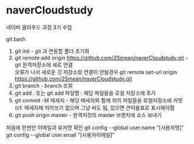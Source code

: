 # naverCloudstudy
네이버 클라우드 과정 3기 수업


git.bash

1. git init - git 과 연동할 폴더 초기화 
2. git remote add origin https://github.com/2Smean/naverCloudstudy.git - git 원격저장소에 새로 연결  
오류가 나서 새로운 깃 저장소랑 연결이 안될경우
git remote set-url origin https://github.com/2Smean/naverCloudstudy.git
3. git branch - branch 조회
4. git add . 또는 git add 파일명 : 해당 파일들을 로컬 저장소에 추가
5. git commit -M 메세지 - 해당 메세지와 함께 위의 파일들을 로컬저장소에 커밋 (cf. 메세지에 띄어쓰기 없으며 그냥 써도 됨, 있으면 큰따옴표로 표시해야함
6. git push origin master - 원격저잣의 master 브랜치에 소스 보내기 

처음에 한번만 이메일과 유저명 확인 
git config --global user.name "[사용자명]"
git config --global user.email "[사용자이메일]"
